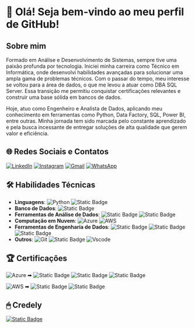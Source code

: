 # 👋 Olá! Seja bem-vindo ao meu perfil de GitHub!
## Sobre mim

Formado em Análise e Desenvolvimento de Sistemas, sempre tive uma paixão profunda por tecnologia. Iniciei minha carreira como Técnico em Informática, onde desenvolvi habilidades avançadas para solucionar uma ampla gama de problemas técnicos. Com o passar do tempo, meu interesse se voltou para a área de dados, o que me levou a atuar como DBA SQL Server. Essa transição me permitiu conquistar certificações relevantes e construir uma base sólida em bancos de dados.

Hoje, atuo como Engenheiro e Analista de Dados, aplicando meu conhecimento em ferramentas como Python, Data Factory, SQL, Power BI, entre outras. Minha jornada tem sido marcada pelo constante aprendizado e pela busca incessante de entregar soluções de alta qualidade que gerem valor e eficiência.
## 🌐 Redes Sociais e Contatos
[![LinkedIn](https://img.shields.io/badge/LinkedIn-0077B5?style=for-the-badge&logo=linkedin&logoColor=white)](https://www.linkedin.com/in/alisson-queiroz-dos-santos/)
[![Instagram](https://img.shields.io/badge/-Instagram-%23E4405F?style=for-the-badge&logo=instagram&logoColor=white)](https://www.instagram.com/alisson3m/)
[![Gmail](https://img.shields.io/badge/Gmail-333333?style=for-the-badge&logo=gmail&logoColor=red)](mailto:alissonque@gmail.com)
[![WhatsApp](https://img.shields.io/badge/WhatsApp-25D366?style=for-the-badge&logo=whatsapp&logoColor=white)](https://wa.me/5538991683806)

## 🛠️ Habilidades Técnicas
- **Linguagens**: ![Python](https://img.shields.io/badge/Python-000?style=for-the-badge&logo=python) ![Static Badge](https://img.shields.io/badge/SQL-blue)
- **Banco de Dados**: ![Static Badge](https://img.shields.io/badge/SQL_SERVER-blue)
- **Ferramentas de Análise de Dados**: ![Static Badge](https://img.shields.io/badge/POWER_BI-yellow) ![Static Badge](https://img.shields.io/badge/EXCEL-green)
- **Computação em Nuvem**: ![Azure](https://img.shields.io/badge/Azure-blue?style=for-the-badge&logo=microsoft%20azure&logoColor=blue&labelColor=FFFFFF&link=https%3A%2F%2Fimages.app.goo.gl%2FK7PN1jYJd57x4q7A8) ![AWS](https://img.shields.io/badge/AWS-000.svg?style=for-the-badge&logo=amazon-aws&logoColor=white)
- **Ferramentas de Engenharia de Dados**: ![Static Badge](https://img.shields.io/badge/DATABRICKS-red) ![Static Badge](https://img.shields.io/badge/AZURE_DATA_FACTORY-blue) ![Static Badge](https://img.shields.io/badge/PYSPARK-orange)
- **Outros**: ![Git](https://img.shields.io/badge/GIT-E44C30?style=for-the-badge&logo=git&logoColor=white) ![Static Badge](https://img.shields.io/badge/DOCKER-blue) ![Vscode](https://img.shields.io/badge/Vscode-007ACC?style=for-the-badge&logo=visual-studio-code&logoColor=white)

## 🏆 Certificações
![Azure](https://img.shields.io/badge/Azure-blue?style=for-the-badge&logo=microsoft%20azure&logoColor=blue&labelColor=FFFFFF&link=https%3A%2F%2Fimages.app.goo.gl%2FK7PN1jYJd57x4q7A8) ➡
![Static Badge](https://img.shields.io/badge/DP--900-blue)
 ![Static Badge](https://img.shields.io/badge/AZ--900-blue)
 ![Static Badge](https://img.shields.io/badge/MTA--DATABASE-blue)

![AWS](https://img.shields.io/badge/AWS-000.svg?style=for-the-badge&logo=amazon-aws&logoColor=white) ➡
![Static Badge](https://img.shields.io/badge/CLOUD_PRACTITIONER-orange) ![Static Badge](https://img.shields.io/badge/AWS_RE%2FSTART_GRADUATE-orange)


## 🖱 Credely
[![Static Badge](https://img.shields.io/badge/TODAS_AS_CERTIFICA%C3%87%C3%95ES-blue)](https://www.credly.com/users/alisson-queiroz/)

